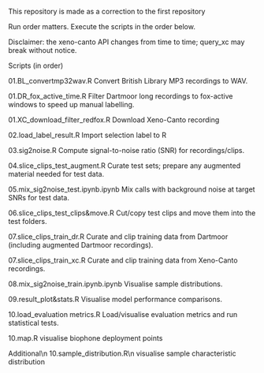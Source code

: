 This repository is made as a correction to the first repository

Run order matters. Execute the scripts in the order below.

Disclaimer: the xeno-canto API changes from time to time; query_xc may break without notice.

Scripts (in order)

01.BL_convertmp32wav.R
Convert British Library MP3 recordings to WAV.


01.DR_fox_active_time.R
Filter Dartmoor long recordings to fox-active windows to speed up manual labelling.


01.XC_download_filter_redfox.R
Download Xeno-Canto recording


02.load_label_result.R
Import selection label to R


03.sig2noise.R
Compute signal-to-noise ratio (SNR) for recordings/clips.


04.slice_clips_test_augment.R
Curate test sets; prepare any augmented material needed for test data.


05.mix_sig2noise_test.ipynb.ipynb
Mix calls with background noise at target SNRs for test data.


06.slice_clips_test_clips&move.R
Cut/copy test clips and move them into the test folders.


07.slice_clips_train_dr.R
Curate and clip training data from Dartmoor (including augmented Dartmoor recordings).


07.slice_clips_train_xc.R
Curate and clip training data from Xeno-Canto recordings.


08.mix_sig2noise_train.ipynb.ipynb
Visualise sample distributions.


09.result_plot&stats.R
Visualise model performance comparisons.


10.load_evaluation metrics.R
Load/visualise evaluation metrics and run statistical tests.


10.map.R
visualise biophone deployment points

Additional\n
10.sample_distribution.R\n
visualise sample characteristic distribution


